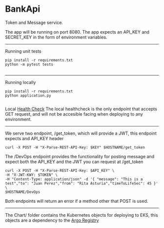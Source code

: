 BankApi
======

Token and Message service.

The app will be running on port 8080. The app expects an API_KEY and SECRET_KEY in the form of environment variables.


---
Running unit tests
```
pip install -r requirements.txt
python -m pytest tests
 
```

---
Running locally
```
pip install -r requirements.txt
python application.py
 
```
Local [Health Check](http://localhost:8080/healthcheck)
The local healthcheck is the only endpoint that accepts GET request, and will not be accesible facing when deploying to any environment.


---
We serve two endpoint, /get_token, which will provide a JWT, this endpoint expects and API_KEY header
```
curl -X POST -H "X-Parse-REST-API-Key: $KEY" $HOSTNAME/get_token 
```

The /DevOps endpoint provides the functionality for posting message and expect both the API_KEY and the JWT you can request at /get_token
```text
curl -X POST -H "X-Parse-REST-API-Key: $API_KEY" \
-H "X-JWT-KWY: $TOKEN" \
-H "Content-Type: application/json" -d '{ "message": "This is a test","to": "Juan Perez","from": "Rita Asturia","timeToLifeSec": 45 }' \
$HOSTNAME/DevOps
```
Both endpoints will return an error if a method other that POST is used.

---
The Chart/ folder contains the Kubernetes objects for deploying to EKS, this objects are a dependency to the [Argo Registry](https://github.com/pimliprentiss/bankapi-argo-registry)

